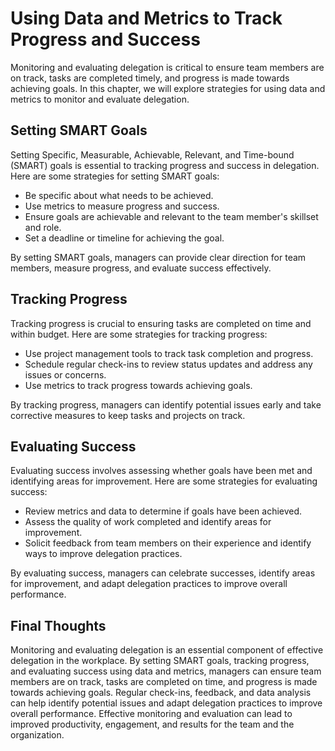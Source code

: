 Using Data and Metrics to Track Progress and Success
=====================================================================================================

Monitoring and evaluating delegation is critical to ensure team members are on track, tasks are completed timely, and progress is made towards achieving goals. In this chapter, we will explore strategies for using data and metrics to monitor and evaluate delegation.

Setting SMART Goals
-------------------

Setting Specific, Measurable, Achievable, Relevant, and Time-bound (SMART) goals is essential to tracking progress and success in delegation. Here are some strategies for setting SMART goals:

* Be specific about what needs to be achieved.
* Use metrics to measure progress and success.
* Ensure goals are achievable and relevant to the team member's skillset and role.
* Set a deadline or timeline for achieving the goal.

By setting SMART goals, managers can provide clear direction for team members, measure progress, and evaluate success effectively.

Tracking Progress
-----------------

Tracking progress is crucial to ensuring tasks are completed on time and within budget. Here are some strategies for tracking progress:

* Use project management tools to track task completion and progress.
* Schedule regular check-ins to review status updates and address any issues or concerns.
* Use metrics to track progress towards achieving goals.

By tracking progress, managers can identify potential issues early and take corrective measures to keep tasks and projects on track.

Evaluating Success
------------------

Evaluating success involves assessing whether goals have been met and identifying areas for improvement. Here are some strategies for evaluating success:

* Review metrics and data to determine if goals have been achieved.
* Assess the quality of work completed and identify areas for improvement.
* Solicit feedback from team members on their experience and identify ways to improve delegation practices.

By evaluating success, managers can celebrate successes, identify areas for improvement, and adapt delegation practices to improve overall performance.

Final Thoughts
--------------

Monitoring and evaluating delegation is an essential component of effective delegation in the workplace. By setting SMART goals, tracking progress, and evaluating success using data and metrics, managers can ensure team members are on track, tasks are completed on time, and progress is made towards achieving goals. Regular check-ins, feedback, and data analysis can help identify potential issues and adapt delegation practices to improve overall performance. Effective monitoring and evaluation can lead to improved productivity, engagement, and results for the team and the organization.
